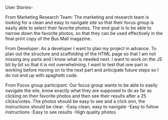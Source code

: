 User Stories-

From Marketing Research Team:
The marketing and research team is looking for a clean and easy to navigate site so that their focus group is easily able to select their favorite photos. The end goal is to be able to narrow down the favorite photos, so that they can be used effectively in the final print copy of the Bus Mall magazine. 

From Developer:
As a developer I want to plan my project in advance. To plan out the structure and scaffolding of the HTML page so that I am not missing any parts and I know what is needed next. I want to work on the JS bit by bit so that it is not overwhelming. I want to test that one part is working before moving on to the next part and anticipate future steps so I do not end up with spaghetti code. 


From Focus group participant: 
Our focus group wants to be able to easily navigate the site, know exactly what they are supposed to do as far as clicking on their favorite photos and then see their results after a 25 clicks/votes. The photos should be easy to see and a click onn, the instructions should be clear.
-Easy clean, easy to navigate 
-Easy to follow instructions
-Easy to see results
-High quality photos


